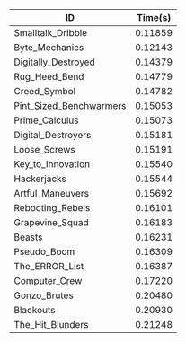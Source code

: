 |ID|Time(s)|
|-|-|
|Smalltalk_Dribble|0.11859|
|Byte_Mechanics|0.12143|
|Digitally_Destroyed|0.14379|
|Rug_Heed_Bend|0.14779|
|Creed_Symbol|0.14782|
|Pint_Sized_Benchwarmers|0.15053|
|Prime_Calculus|0.15073|
|Digital_Destroyers|0.15181|
|Loose_Screws|0.15191|
|Key_to_Innovation|0.15540|
|Hackerjacks|0.15544|
|Artful_Maneuvers|0.15692|
|Rebooting_Rebels|0.16101|
|Grapevine_Squad|0.16183|
|Beasts|0.16231|
|Pseudo_Boom|0.16309|
|The_ERROR_List|0.16387|
|Computer_Crew|0.17220|
|Gonzo_Brutes|0.20480|
|Blackouts|0.20930|
|The_Hit_Blunders|0.21248|

